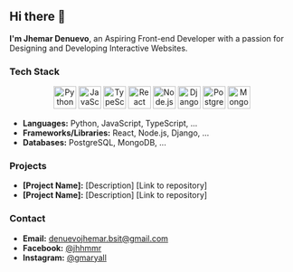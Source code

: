 ## Hi there 👋

**I'm Jhemar Denuevo**, an Aspiring Front-end Developer with a passion for Designing and Developing Interactive Websites.

### Tech Stack
<div align="center">
  <img src="https://cdn.jsdelivr.net/gh/devicons/devicon/icons/python/python-original.svg" alt="Python" width="40" height="40"/>
  <img src="https://cdn.jsdelivr.net/gh/devicons/devicon/icons/javascript/javascript-original.svg" alt="JavaScript" width="40" height="40"/>
  <img src="https://cdn.jsdelivr.net/gh/devicons/devicon/icons/typescript/typescript-original.svg" alt="TypeScript" width="40" height="40"/>
  <img src="https://cdn.jsdelivr.net/gh/devicons/devicon/icons/react/react-original.svg" alt="React" width="40" height="40"/>
  <img src="https://cdn.jsdelivr.net/gh/devicons/devicon/icons/nodejs/nodejs-original.svg" alt="Node.js" width="40" height="40"/>
  <img src="https://cdn.jsdelivr.net/gh/devicons/devicon/icons/django/django-original.svg" alt="Django" width="40" height="40"/>
  <img src="https://cdn.jsdelivr.net/gh/devicons/devicon/icons/postgresql/postgresql-original.svg" alt="PostgreSQL" width="40" height="40"/>
  <img src="https://cdn.jsdelivr.net/gh/devicons/devicon/icons/mongodb/mongodb-original.svg" alt="MongoDB" width="40" height="40"/>
</div>

* **Languages:** Python, JavaScript, TypeScript, ...
* **Frameworks/Libraries:** React, Node.js, Django, ...
* **Databases:** PostgreSQL, MongoDB, ...

### Projects
* **[Project Name]:** [Description]
  [Link to repository]
* **[Project Name]:** [Description]
  [Link to repository]

### Contact
* **Email:** denuevojhemar.bsit@gmail.com
* **Facebook:** [@jhhmmr](https://facebook.com/jhhmmr)
* **Instagram:** [@gmaryall](https://instagram.com/gmaryall)
